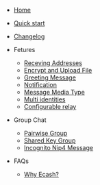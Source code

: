 <!-- docs/_sidebar.md -->

- [Home](/)
- [Quick start](start.md)
- [Changelog](Changelog.md)
- Fetures

  - [Receving Addresses](fetures/receving-addresses.md)
  - [Encrypt and Upload File](fetures/encrypt-upload-files.md)
  - [Greeting Message](fetures/greeting-message-privacy-mode.md)
  - [Notification](fetures/notifications.md)
  - [Message Media Type](fetures/message-media-type.md)
  - [Multi identities](fetures/multi-identities.md)
  - [Configurable relay](fetures/configurable-relay.md)

- Group Chat
  - [Pairwise Group](group/pairwise-group.md)
  - [Shared Key Group](group/shared-key-group.md)
  - [Incognito Nip4 Message](group/incognito-nip4-message.md)
- FAQs
  - [Why Ecash?](FAQs/why-ecash.md)
